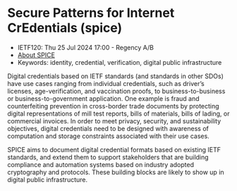 # Secure Patterns for Internet CrEdentials (spice)
* <IETFschedule>IETF120: Thu 25 Jul 2024 17:00 - Regency A/B</IETFschedule>
* [About SPICE](https://datatracker.ietf.org/group/spice/about//)
* Keywords: identity, credential, verification, digital public infrastructure


Digital credentials based on IETF standards (and standards in other SDOs) have use cases ranging from individual credentials, such as driver’s licenses, age-verification, and vaccination proofs, to business-to-business or business-to-government application. One example is fraud and counterfeiting prevention in cross-border trade documents by protecting digital representations of mill test reports, bills of materials, bills of lading, or commercial invoices. In order to meet privacy, security, and sustainability objectives, digital credentials need to be designed with awareness of computation and storage constraints associated with their use cases.

SPICE aims to document digital credential formats based on existing IETF standards, and extend them to support stakeholders that are building compliance and automation systems based on industry adopted cryptography and protocols. These building blocks are likely to show up in digital public infrastructure.
    
    

